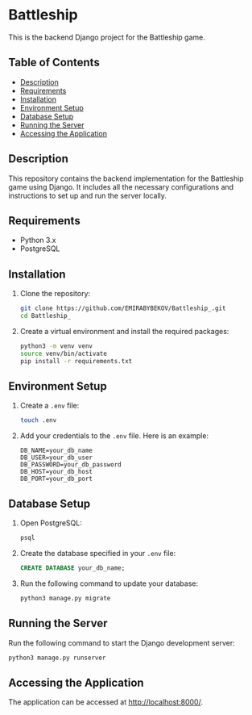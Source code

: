 
# Battleship

This is the backend Django project for the Battleship game.

## Table of Contents

- [Description](#description)
- [Requirements](#requirements)
- [Installation](#installation)
- [Environment Setup](#environment-setup)
- [Database Setup](#database-setup)
- [Running the Server](#running-the-server)
- [Accessing the Application](#accessing-the-application)

## Description

This repository contains the backend implementation for the Battleship game using Django. It includes all the necessary configurations and instructions to set up and run the server locally.

## Requirements

- Python 3.x
- PostgreSQL

## Installation

1. Clone the repository:
   ```sh
   git clone https://github.com/EMIRABYBEKOV/Battleship_.git
   cd Battleship_
   ```

2. Create a virtual environment and install the required packages:
   ```sh
   python3 -m venv venv
   source venv/bin/activate
   pip install -r requirements.txt
   ```

## Environment Setup

1. Create a `.env` file:
   ```sh
   touch .env
   ```

2. Add your credentials to the `.env` file. Here is an example:
   ```
   DB_NAME=your_db_name
   DB_USER=your_db_user
   DB_PASSWORD=your_db_password
   DB_HOST=your_db_host
   DB_PORT=your_db_port
   ```

## Database Setup

1. Open PostgreSQL:
   ```sh
   psql
   ```

2. Create the database specified in your `.env` file:
   ```sql
   CREATE DATABASE your_db_name;
   ```

3. Run the following command to update your database:
   ```sh
   python3 manage.py migrate
   ```

## Running the Server

Run the following command to start the Django development server:
   ```sh
   python3 manage.py runserver
   ```

## Accessing the Application

The application can be accessed at [http://localhost:8000/](http://localhost:8000/).
